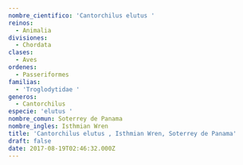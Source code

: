 ```yaml
---
nombre_cientifico: 'Cantorchilus elutus '
reinos:
  - Animalia
divisiones:
  - Chordata
clases:
  - Aves
ordenes:
  - Passeriformes
familias:
  - 'Troglodytidae '
generos:
  - Cantorchilus
especie: 'elutus '
nombre_comun: Soterrey de Panama
nombre_ingles: Isthmian Wren
title: 'Cantorchilus elutus , Isthmian Wren, Soterrey de Panama'
draft: false
date: 2017-08-19T02:46:32.000Z
---
```


